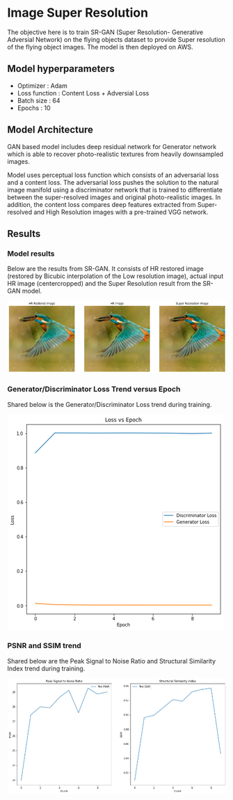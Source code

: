 # Image Super Resolution

The objective here is to train SR-GAN (Super Resolution- Generative Adversial Network) on the flying objects dataset to provide Super resolution of the flying object images. The model is then deployed on AWS.

## Model hyperparameters

* Optimizer : Adam
* Loss function : Content Loss + Adversial Loss
* Batch size : 64
* Epochs : 10

## Model Architecture

GAN based model includes deep residual network for Generator network which is able to recover photo-realistic textures from heavily downsampled images. 

Model uses perceptual loss function which consists of an adversarial loss and a content loss. The adversarial loss pushes the solution to the natural image manifold using a discriminator network that is trained to differentiate between the super-resolved images and original photo-realistic images. In addition, the content loss compares deep features extracted from Super-resolved and High Resolution images with a pre-trained VGG network.

## Results

### Model results
Below are the results from SR-GAN. It consists of HR restored image (restored by Bicubic interpolation of the Low resolution image), actual input HR image (centercropped) and the Super Resolution result from the SR-GAN model.

![](results/sr_result.png)

### Generator/Discriminator Loss Trend versus Epoch

Shared below is the Generator/Discriminator Loss trend during training.

![](results/loss_vs_epoch.png)

### PSNR and SSIM trend

Shared below are the Peak Signal to Noise Ratio and Structural Similarity Index trend during training.

![](results/psnr_ssim.png)


